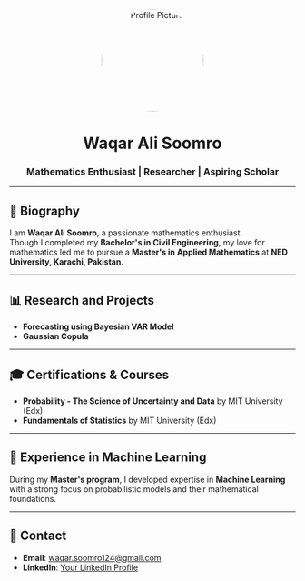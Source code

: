 <p align="center">
    <img src="profile.jpg" alt="Profile Picture" width="180px" style="border-radius: 50%;">
</p>

<h1 align="center">Waqar Ali Soomro</h1>
<h3 align="center">Mathematics Enthusiast | Researcher | Aspiring Scholar</h3>

---

## 📜 Biography  
I am **Waqar Ali Soomro**, a passionate mathematics enthusiast.  
Though I completed my **Bachelor's in Civil Engineering**, my love for mathematics led me to pursue a **Master's in Applied Mathematics** at **NED University, Karachi, Pakistan**.

---

## 📊 Research and Projects  
- **Forecasting using Bayesian VAR Model**  
- **Gaussian Copula**  

---

## 🎓 Certifications & Courses  
- **Probability - The Science of Uncertainty and Data** by MIT University (Edx)  
- **Fundamentals of Statistics** by MIT University (Edx)  

---

## 🤖 Experience in Machine Learning  
During my **Master's program**, I developed expertise in **Machine Learning** with a strong focus on probabilistic models and their mathematical foundations.

---

## 📧 Contact  
- **Email**: [waqar.soomro124@gmail.com](mailto:waqar.soomro124@gmail.com)  
- **LinkedIn**: [Your LinkedIn Profile](#)
